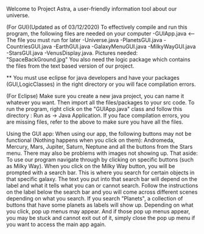 Welcome to Project Astra, a user-friendly information tool about our universe.

(For GUI)(Updated as of 03/12/2020) To effectively compile and run this program, the following files are needed on your computer -GUIApp.java <-- The file you must run for later -Universe.java -PlanetsGUI.java -CountriesGUI.java -EarthGUI.java -GalaxyMenuGUI.java -MilkyWayGUI.java -StarsGUI.java -VenusDisplay.java. Pictures needed: "SpaceBackGround.jpg" You also need the logic package which contains the files from the text based version of our project. 

** You must use eclipse for java developers and have your packages (GUI,LogicClasses) in the right directory or you will face compilation errors.

(For Eclipse)
Make sure you create a new java project, you can name it whatever you want. Then import all the files/packages to your src code.
To run the program, right click on the "GUIApp.java" class and follow this directory : Run as -> Java Application. If you face compilation errors, you are missing files, refer to the above to make sure you have all the files.



Using the GUI app:
      When using our app, the following buttons may not be functional (Nothing happens when you click on them): 
       Andromeda, Mercury, Mars, Jupiter, Saturn, Neptune and all the buttons from the Stars menu.
       There may also be problems with images not showing up.
  That aside: To use our program navigate through by clicking on specific buttons (such as Milky Way).
  When you click on the Milky Way button, you will be prompted with a search bar. This is where you search for certain objects in that specific galaxy. The text you put into that search bar will depend on the label and what it tells what you can or cannot search. Follow the instructions on the label below the search bar and you will come across different scenes depending on what you search. 
  If you search "Planets", a collection of buttons that have some planets as labels will show up. Depending on what you click, pop up menus may appear. And if those pop up menus appear, you may be stuck and cannot exit out of it, simply close the pop up menu if you want to access the main app again.
 
       





